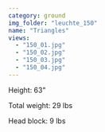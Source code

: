 ```yaml
---
category: ground
img_folder: "leuchte_150"
name: "Triangles"
views: 
  - "150_01.jpg"
  - "150_02.jpg"
  - "150_03.jpg"
  - "150_04.jpg"
---
```


Height: 63"

Total weight: 29 lbs

Head block: 9 lbs 
